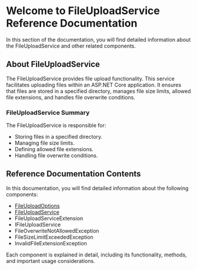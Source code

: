 # Welcome to FileUploadService Reference Documentation

In this section of the documentation, you will find detailed information about the FileUploadService and other related components.

## About FileUploadService

The FileUploadService provides file upload functionality. This service facilitates uploading files within an ASP.NET Core application. It ensures that files are stored in a specified directory, manages file size limits, allowed file extensions, and handles file overwrite conditions.

### FileUploadService Summary

The FileUploadService is responsible for:

- Storing files in a specified directory.
- Managing file size limits.
- Defining allowed file extensions.
- Handling file overwrite conditions.

## Reference Documentation Contents

In this documentation, you will find detailed information about the following components:

- [FileUploadOptions](file-upload-options.md)
- [FileUploadService](file-upload-service.md)
- FileUploadServiceExtension
- IFileUploadService
- FileOverwriteNotAllowedException
- FileSizeLimitExceededException
- InvalidFileExtensionException

Each component is explained in detail, including its functionality, methods, and important usage considerations.